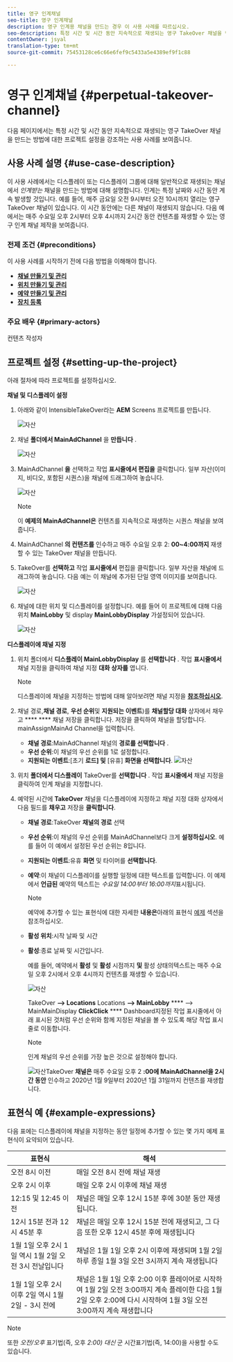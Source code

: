 ```yaml
---
title: 영구 인계채널
seo-title: 영구 인계채널
description: 영구 인계용 채널을 만드는 경우 이 사용 사례를 따르십시오.
seo-description: 특정 시간 및 시간 동안 지속적으로 재생되는 영구 TakeOver 채널을 만드는 프로젝트를 설정하는 경우에는 이 사용 사례를 따르십시오.
contentOwner: jsyal
translation-type: tm+mt
source-git-commit: 75453128ce6c66e6fef9c5433a5e4389ef9f1c88

---
```



# 영구 인계채널 {#perpetual-takeover-channel}

다음 페이지에서는 특정 시간 및 시간 동안 지속적으로 재생되는 영구 TakeOver 채널을 만드는 방법에 대한 프로젝트 설정을 강조하는 사용 사례를 보여줍니다.

## 사용 사례 설명 {#use-case-description}

이 사용 사례에서는 디스플레이 또는 디스플레이 그룹에 대해 일반적으로 재생되는 채널에서 *인계받는* 채널을 만드는 방법에 대해 설명합니다. 인계는 특정 날짜와 시간 동안 계속 발생할 것입니다.
예를 들어, 매주 금요일 오전 9시부터 오전 10시까지 열리는 영구 TakeOver 채널이 있습니다. 이 시간 동안에는 다른 채널이 재생되지 않습니다. 다음 예에서는 매주 수요일 오후 2시부터 오후 4시까지 2시간 동안 컨텐츠를 재생할 수 있는 영구 인계 채널 제작을 보여줍니다.

### 전제 조건 {#preconditions}

이 사용 사례를 시작하기 전에 다음 방법을 이해해야 합니다.

* **[채널 만들기 및 관리](managing-channels.md)**
* **[위치 만들기 및 관리](managing-locations.md)**
* **[예약 만들기 및 관리](managing-schedules.md)**
* **[장치 등록](device-registration.md)**

### 주요 배우 {#primary-actors}

컨텐츠 작성자

## 프로젝트 설정 {#setting-up-the-project}

아래 절차에 따라 프로젝트를 설정하십시오.

**채널 및 디스플레이 설정**

1. 아래와 같이 IntensibleTakeOver라는 **AEM** Screens 프로젝트를 만듭니다.

   ![자산](assets/p_usecase1.png)

1. 채널 **폴더에서 MainAdChannel** 을 **만듭니다** .

   ![자산](assets/p_usecase2.png)

1. MainAdChannel **을** 선택하고 작업 **표시줄에서 편집을** 클릭합니다. 일부 자산(이미지, 비디오, 포함된 시퀀스)을 채널에 드래그하여 놓습니다.

   ![자산](assets/p_usecase3.png)


   >[!NOTE]
   >이 **예제의 MainAdChannel은** 컨텐츠를 지속적으로 재생하는 시퀀스 채널을 보여줍니다.

1. MainAdChannel **의 컨텐츠를** 인수하고 매주 수요일 오후 2: **00~4:00까지** 재생할 수 있는 TakeOver 채널을 만듭니다.

1. TakeOver를 **선택하고** 작업 **표시줄에서** 편집을 클릭합니다. 일부 자산을 채널에 드래그하여 놓습니다. 다음 예는 이 채널에 추가된 단일 영역 이미지를 보여줍니다.

   ![자산](assets/p_usecase4.png)

1. 채널에 대한 위치 및 디스플레이를 설정합니다. 예를 들어 이 프로젝트에 대해 다음 위치 **MainLobby** 및 display **MainLobbyDisplay** 가설정되어 있습니다.

   ![자산](assets/p_usecase5.png)

**디스플레이에 채널 지정**

1. 위치 폴더에서 **디스플레이 MainLobbyDisplay** 를 **선택합니다** . 작업 **표시줄에서** 채널 지정을 클릭하여 채널 지정 **대화 상자를** 엽니다.

   >[!NOTE]
   >디스플레이에 채널을 지정하는 방법에 대해 알아보려면 채널 지정을 **[참조하십시오](channel-assignment.md)**.

1. 채널 경로,**채널 경로**, **우선 순위**&#x200B;및 **지원되는 이벤트**)를 **채널할당 대화** 상자에서 채우고 **** **** 채널 저장을 클릭합니다. 저장을 클릭하여 채널을 할당합니다. mainAssignMainAd Channel을 입력합니다.

   * **채널 경로**:MainAdChannel 채널의 **경로를 선택합니다** .
   * **우선 순위**:이 채널의 우선 순위를 1로 설정합니다.
   * **지원되는 이벤트**:[초기 **로드] 및** [유휴] **화면을 선택합니다**.
   ![자산](assets/p_usecase6.png)

1. 위치 **폴더에서 디스플레이** TakeOver를 **선택합니다** . 작업 **표시줄에서** 채널 지정을 클릭하여 인계 채널을 지정합니다.

1. 예약된 시간에 **TakeOver** 채널을 디스플레이에 지정하고 채널 지정 대화 상자에서 다음 필드를 **채우고** 저장을 **클릭합니다**.

   * **채널 경로**:TakeOver **채널의 경로** 선택
   * **우선 순위**:이 채널의 우선 순위를 MainAdChannel보다 크게 **설정하십시오**. 예를 들어 이 예에서 설정된 우선 순위는 8입니다.
   * **지원되는 이벤트**:유휴 **화면** 및 타이머를 **선택합니다**.
   * **예약**:이 채널이 디스플레이를 실행할 일정에 대한 텍스트를 입력합니다. 이 예제에서 **언급된** 예약의 텍스트는 *수요일 14:00부터 16:00까지*&#x200B;표시됩니다.
      >[!NOTE]
      >예약에 추가할 수 있는 표현식에 대한 자세한 **내용은**&#x200B;아래의 표현식 [예제](#example-expressions) 섹션을참조하십시오.
   * **활성 위치**:시작 날짜 및 시간
   * **활성**:종료 날짜 및 시간입니다.

      예를 들어, 예약에서 **활성** 및 **활성** 시점까지 **및** 활성 상태의텍스트는 매주 수요일 오후 2시에서 오후 4시까지 컨텐츠를 재생할 수 있습니다.


      ![자산](assets/p_usecase7.png)

      TakeOver **—> Locations** Locations **—> MainLobby** **** —> MainMainDisplay **ClickClick** **** Dashboard지정된 작업 표시줄에서 아래 표시된 것처럼 우선 순위와 함께 지정된 채널을 볼 수 있도록 해당 작업 표시줄로 이동합니다.

      >[!NOTE]
      >인계 채널의 우선 순위를 가장 높은 것으로 설정해야 합니다.

      ![자산](assets/p_usecase8.png)TakeOver **채널은** 매주 수요일 오후 2 **:00에 MainAdChannel을 2시간 동안** 인수하고 2020년 1월 9일부터 2020년 1월 31일까지 컨텐츠를 재생합니다.

## 표현식 예 {#example-expressions}

다음 표에는 디스플레이에 채널을 지정하는 동안 일정에 추가할 수 있는 몇 가지 예제 표현식이 요약되어 있습니다.

| **표현식** | **해석** |
|---|---|
| 오전 8시 이전 | 매일 오전 8시 전에 채널 재생 |
| 오후 2시 이후 | 매일 오후 2시 이후에 채널 재생 |
| 12:15 및 12:45 이전 | 채널은 매일 오후 12시 15분 후에 30분 동안 재생됩니다. |
| 12시 15분 전과 12시 45분 후 | 채널은 매일 오후 12시 15분 전에 재생되고, 그 다음 또한 오후 12시 45분 후에 재생됩니다 |
| 1월 1일 오후 2시 1일 역시 1월 2일 오전 3시 전날입니다 | 채널은 1월 1일 오후 2시 이후에 재생되며 1월 2일 하루 종일 1월 3일 오전 3시까지 계속 재생됩니다 |
| 1월 1일 오후 2시 이후 2일 역시 1월 2일 - 3시 전에 | 채널은 1월 1일 오후 2:00 이후 플레이어로 시작하여 1월 2일 오전 3:00까지 계속 플레이한 다음 1월 2일 오후 2:00에 다시 시작하여 1월 3일 오전 3:00까지 계속 재생합니다 |

>[!NOTE]
>또한 _오전/오후_ 표기법(즉, 오후 *2:00) 대신* 군 시간표기법(즉, 14:00)을 사용할 수도 있습니다.
